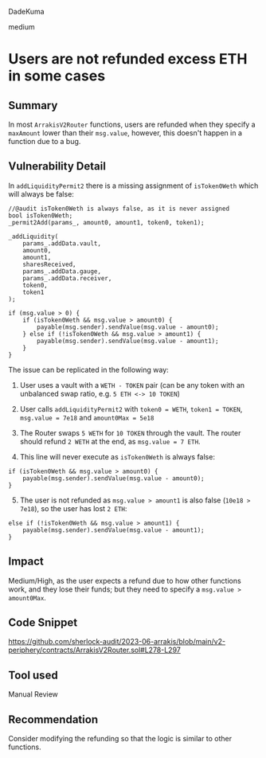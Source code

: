 DadeKuma

medium

# Users are not refunded excess ETH in some cases

## Summary
In most `ArrakisV2Router` functions, users are refunded when they specify a `maxAmount` lower than their `msg.value`, however, this doesn't happen in a function due to a bug.

## Vulnerability Detail

In `addLiquidityPermit2` there is a missing assignment of `isToken0Weth` which will always be false:

```solidity
//@audit isToken0Weth is always false, as it is never assigned
bool isToken0Weth;
_permit2Add(params_, amount0, amount1, token0, token1);

_addLiquidity(
    params_.addData.vault,
    amount0,
    amount1,
    sharesReceived,
    params_.addData.gauge,
    params_.addData.receiver,
    token0,
    token1
);

if (msg.value > 0) {
    if (isToken0Weth && msg.value > amount0) {
        payable(msg.sender).sendValue(msg.value - amount0);
    } else if (!isToken0Weth && msg.value > amount1) {
        payable(msg.sender).sendValue(msg.value - amount1);
    }
}
```

The issue can be replicated in the following way:

1. User uses a vault with a `WETH - TOKEN` pair (can be any token with an unbalanced swap ratio, e.g. `5 ETH <-> 10 TOKEN`)

2. User calls `addLiquidityPermit2` with `token0 = WETH`, `token1 = TOKEN`, `msg.value = 7e18` and `amount0Max = 5e18`

3. The Router swaps `5 WETH` for `10 TOKEN` through the vault. The router should refund `2 WETH` at the end, as `msg.value = 7 ETH`.

4. This line will never execute as `isToken0Weth` is always false:
```solidity
if (isToken0Weth && msg.value > amount0) {
    payable(msg.sender).sendValue(msg.value - amount0);
} 
```

5. The user is not refunded as `msg.value > amount1` is also false (`10e18 > 7e18`), so the user has lost `2 ETH`:

```solidity
else if (!isToken0Weth && msg.value > amount1) {
    payable(msg.sender).sendValue(msg.value - amount1);
}
```

## Impact
Medium/High, as the user expects a refund due to how other functions work, and they lose their funds; but they need to specify a `msg.value > amount0Max`.

## Code Snippet
https://github.com/sherlock-audit/2023-06-arrakis/blob/main/v2-periphery/contracts/ArrakisV2Router.sol#L278-L297

## Tool used

Manual Review

## Recommendation

Consider modifying the refunding so that the logic is similar to other functions.
